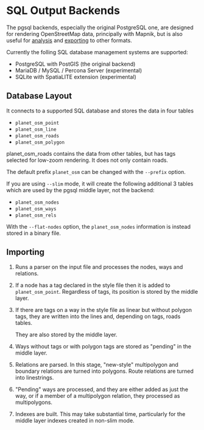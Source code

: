 # SQL Output Backends #

The pgsql backends, especially the original PostgreSQL one, are  designed for
rendering OpenStreetMap data, principally with Mapnik, but is also useful for
[analysis](docs/analysis.md) and [exporting](docs/exporting.md) to other formats.

Currently the folling SQL database management systems are supported:

* PostgreSQL with PostGIS (the original backend)
* MariaDB / MySQL / Percona Server (experimental)
* SQLite with SpatiaLITE extension (experimental)


## Database Layout ##
It connects to a supported SQL database and stores the data in four tables

* ``planet_osm_point``
* ``planet_osm_line``
* ``planet_osm_roads``
* ``planet_osm_polygon``

planet_osm_roads contains the data from other tables, but has tags selected
for low-zoom rendering. It does not only contain roads.

The default prefix ``planet_osm`` can be changed with the ``--prefix`` option.

If you are using ``--slim`` mode, it will create the following additional 3
tables which are used by the pgsql middle layer, not the backend:

* ``planet_osm_nodes``
* ``planet_osm_ways``
* ``planet_osm_rels``

With the ``--flat-nodes`` option, the ``planet_osm_nodes`` information is
instead stored in a binary file.

## Importing ##

1. Runs a parser on the input file and processes the nodes, ways and relations.

2. If a node has a tag declared in the style file then it is added to
   ``planet_osm_point``. Regardless of tags, its position is stored by the
   middle layer.

3. If there are tags on a way in the style file as linear but without polygon
   tags, they are written into the lines and, depending on tags, roads tables.

   They are also stored by the middle layer.

4. Ways without tags or with polygon tags are stored as "pending" in the
   middle layer.

5. Relations are parsed. In this stage, "new-style" multipolygon and boundary
   relations are turned into polygons. Route relations are turned into
   linestrings.

6. "Pending" ways are processed, and they are either added as just the way, or
   if a member of a multipolygon relation, they processed as multipolygons.

7. Indexes are built. This may take substantial time, particularly for the
   middle layer indexes created in non-slim mode.

